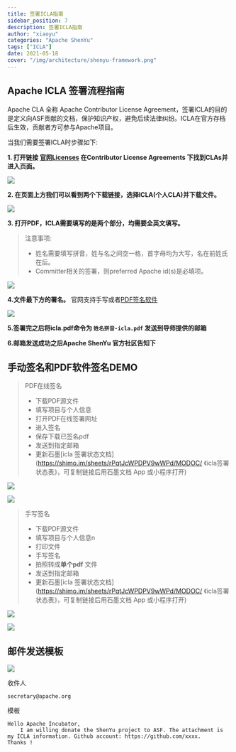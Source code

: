 ```yaml
---
title: 签署ICLA指南
sidebar_position: 7
description: 签署ICLA指南
author: "xiaoyu"
categories: "Apache ShenYu"
tags: ["ICLA"]
date: 2021-05-18
cover: "/img/architecture/shenyu-framework.png"
---
```


## Apache ICLA 签署流程指南

Apache CLA 全称 Apache Contributor License Agreement，签署ICLA的目的是定义向ASF贡献的文档，保护知识产权，避免后续法律纠纷。ICLA在官方存档后生效，贡献者方可参与Apache项目。

当我们需要签署ICLA时步骤如下:

**1. 打开链接 [官网Licenses](https://www.apache.org/licenses/#clas) 在Contributor License Agreements 下找到CLAs并进入页面。**

![](/img/shenyu/icla/page_link.png)

**2. 在页面上方我们可以看到两个下载链接，选择ICLA(个人CLA)并下载文件。**

![](/img/shenyu/icla/download.png)

**3. 打开PDF，ICLA需要填写的是两个部分，均需要全英文填写。**

> 注意事项:
> - 姓名需要填写拼音，姓与名之间空一格，首字母均为大写，名在前姓氏在后。
> - Committer相关的签署，则preferred Apache id(s)是必填项。

![](/img/shenyu/icla/information.png)

**4.文件最下方的署名。** 官网支持手写或者[PDF签名软件](https://pdf.yozocloud.cn/p/pdfaddsign)

![](/img/shenyu/icla/sign.png)

**5.签署完之后将icla.pdf命令为 `姓名拼音-icla.pdf` 发送到导师提供的邮箱**

**6.邮箱发送成功之后Apache  ShenYu 官方社区告知下**

## 手动签名和PDF软件签名DEMO

> PDF在线签名
> - 下载PDF源文件
> - 填写项目与个人信息
> - 打开PDF在线签署网址
> - 进入签名
> - 保存下载已签名pdf
> - 发送到指定邮箱
> - 更新石墨[icla 签署状态文档](https://shimo.im/sheets/rPqtJcWPDPV9wWPd/MODOC/ 《icla签署状态表》，可复制链接后用石墨文档 App 或小程序打开)

![](/img/shenyu/icla/example.png)

![](/img/shenyu/icla/pls_sign.png)

> 手写签名
> - 下载PDF源文件
> - 填写项目与个人信息n
> - 打印文件
> - 手写签名
> - 拍照转成**单个pdf** 文件
> - 发送到指定邮箱
> - 更新石墨[icla 签署状态文档](https://shimo.im/sheets/rPqtJcWPDPV9wWPd/MODOC/ 《icla签署状态表》，可复制链接后用石墨文档 App 或小程序打开)

![](/img/shenyu/icla/doc_example.png)

![](/img/shenyu/icla/doc_content.png)

## 邮件发送模板

![](/img/shenyu/icla/email.png)

收件人
```
secretary@apache.org
```
模板
```
Hello Apache Incubator,
    I am willing donate the ShenYu project to ASF. The attachment is my ICLA information. Github account: https://github.com/xxxx.
Thanks !
```

